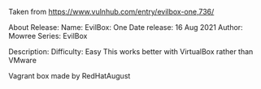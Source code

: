 Taken from https://www.vulnhub.com/entry/evilbox-one,736/ 

About Release:
    Name: EvilBox: One
    Date release: 16 Aug 2021
    Author: Mowree
    Series: EvilBox

Description:
Difficulty: Easy
This works better with VirtualBox rather than VMware

Vagrant box made by RedHatAugust
